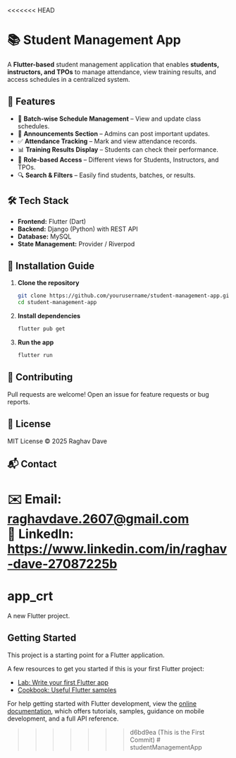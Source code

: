 <<<<<<< HEAD
# 📚 Student Management App

A **Flutter-based** student management application that enables **students, instructors, and TPOs** to manage attendance, view training results, and access schedules in a centralized system.

## 🚀 Features
- 📅 **Batch-wise Schedule Management** – View and update class schedules.
- 📢 **Announcements Section** – Admins can post important updates.
- ✅ **Attendance Tracking** – Mark and view attendance records.
- 📊 **Training Results Display** – Students can check their performance.
- 🔑 **Role-based Access** – Different views for Students, Instructors, and TPOs.
- 🔍 **Search & Filters** – Easily find students, batches, or results.

## 🛠️ Tech Stack
- **Frontend:** Flutter (Dart)
- **Backend:** Django (Python) with REST API
- **Database:** MySQL
- **State Management:** Provider / Riverpod

## 🎯 Installation Guide
1. **Clone the repository**
   ```bash
   git clone https://github.com/yourusername/student-management-app.git
   cd student-management-app
   ```
2. **Install dependencies**
   ```bash
   flutter pub get
   ```
3. **Run the app**
   ```bash
   flutter run
   ```

## 🤝 Contributing
Pull requests are welcome! Open an issue for feature requests or bug reports.

## 📜 License
MIT License © 2025 Raghav Dave

## 📬 Contact
✉️ Email: raghavdave.2607@gmail.com  
🔗 LinkedIn: https://www.linkedin.com/in/raghav-dave-27087225b
=======
# app_crt

A new Flutter project.

## Getting Started

This project is a starting point for a Flutter application.

A few resources to get you started if this is your first Flutter project:

- [Lab: Write your first Flutter app](https://docs.flutter.dev/get-started/codelab)
- [Cookbook: Useful Flutter samples](https://docs.flutter.dev/cookbook)

For help getting started with Flutter development, view the
[online documentation](https://docs.flutter.dev/), which offers tutorials,
samples, guidance on mobile development, and a full API reference.
>>>>>>> d6bd9ea (This is the First Commit)
#   s t u d e n t M a n a g e m e n t A p p  
 